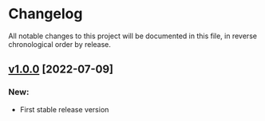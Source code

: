 # Changelog

All notable changes to this project will be documented in this file,
in reverse chronological order by release.

## [v1.0.0](https://github.com/zaphyr-org/config/compare/master...1.0.0) [2022-07-09]

### New:
* First stable release version
